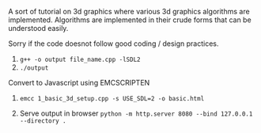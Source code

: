 A sort of tutorial on 3d graphics where various 3d graphics algorithms are implemented.
Algorithms are implemented in their crude forms that can be understood easily.

Sorry if the code doesnot follow good coding / design practices.

1. `g++ -o output file_name.cpp -lSDL2`
2. `./output`

Convert to Javascript using EMCSCRIPTEN
1. `emcc 1_basic_3d_setup.cpp -s USE_SDL=2 -o basic.html`

2. Serve output in browser `python -m http.server 8080 --bind 127.0.0.1 --directory .`